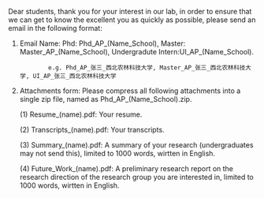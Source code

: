 Dear students, thank you for your interest in our lab, in order to ensure that we can get to know the excellent you as quickly as possible, please send an email in the following format:

1. Email Name: Phd: Phd_AP_(Name_School), Master: Master_AP_(Name_School), Undergradute Intern:UI_AP_(Name_School).

               e.g. Phd_AP_张三_西北农林科技大学, Master_AP_张三_西北农林科技大学, UI_AP_张三_西北农林科技大学

3. Attachments form: Please compress all following attachments into a single zip file, named as Phd_AP_(Name_School).zip.
   
   (1) Resume_(name).pdf: Your resume.
   
   (2) Transcripts_(name).pdf: Your transcripts.
   
   (3) Summary_(name).pdf: A summary of your research (undergraduates may not send this), limited to 1000 words, wirtten in English.
   
   (4) Future_Work_(name).pdf: A preliminary research report on the research direction of the research group you are interested in, limited to 1000 words, wirtten in English.
